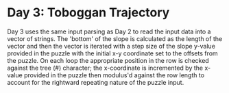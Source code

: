# Day 3: Toboggan Trajectory

Day 3 uses the same input parsing as Day 2 to read the input data into a vector of strings. The 'bottom' of the slope is calculated as the length of the vector and then the vector is iterated with a step size of the slope y-value provided in the puzzle with the initial x-y coordinate set to the offsets from the puzzle. On each loop the appropriate position in the row is checked against the tree (#) character; the x-coordinate is incremented by the x-value provided in the puzzle then modulus'd against the row length to account for the rightward repeating nature of the puzzle input.